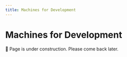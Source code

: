 ```yaml
---
title: Machines for Development
---
```


# Machines for Development

:construction: Page is under construction. Please come back later.